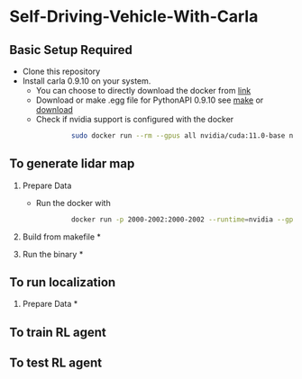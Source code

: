 # Self-Driving-Vehicle-With-Carla

## Basic Setup Required
* Clone this repository
* Install carla 0.9.10 on your system.
	* You can choose to directly download the docker from [link](https://carla.readthedocs.io/en/latest/build_docker/)
	* Download or make .egg file for PythonAPI 0.9.10 see [make](https://carla.readthedocs.io/en/0.9.10/build_system/) or [download](https://github.com/carla-simulator/carla/releases)
	* Check if nvidia support is configured with the docker 
	```bash
	            sudo docker run --rm --gpus all nvidia/cuda:11.0-base nvidia-smi
	``` 

## To generate lidar map
1. Prepare Data
	* Run the docker with 
	```bash
	            docker run -p 2000-2002:2000-2002 --runtime=nvidia --gpus all carlasim/carla:0.9.10 bash -c "SDL_VIDEODRIVER=offscreen ./CarlaUE4.sh -carla-rpc-port=2000 -opengl"
	```

2. Build from makefile
	*

3. Run the binary
	*

## To run localization
1. Prepare Data
	* 


## To train RL agent


## To test RL agent

